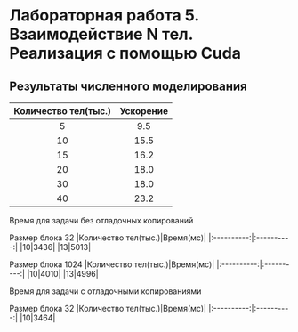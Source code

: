 # Лабораторная работа 5. Взаимодействие N тел. Реализация с помощью Cuda

## Результаты численного моделирования
|Количество тел(тыс.)|Ускорение|
|:----------:|:----------:|
|5 |9.5|
|10|15.5|
|15|16.2|
|20|18.0|
|30|18.0|
|40|23.2|

Время для задачи без отладочных копирований

Размер блока 32
|Количество тел(тыс.)|Время(мс)|
|:----------:|:----------:|
|10|3436|
|13|5013|

Размер блока 1024
|Количество тел(тыс.)|Время(мс)|
|:----------:|:----------:|
|10|4010|
|13|4996|

Время для задачи с отладочными копированиями

Размер блока 32
|Количество тел(тыс.)|Время(мс)|
|:----------:|:----------:|
|10|3464|
